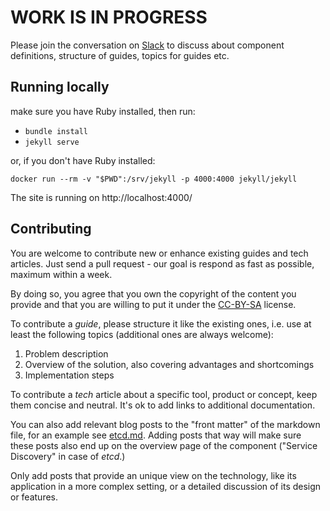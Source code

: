 WORK IS IN PROGRESS
================

Please join the conversation on [Slack](http://p24e.slack.com) to discuss about
component definitions, structure of guides, topics for guides etc.

Running locally
---------------

make sure you have Ruby installed, then run:

* `bundle install`
* `jekyll serve`

or, if you don't have Ruby installed:

`docker run --rm -v "$PWD":/srv/jekyll -p 4000:4000 jekyll/jekyll`

The site is running on http://localhost:4000/

Contributing
------------

You are welcome to contribute new or enhance existing guides and tech articles.
Just send a pull request - our goal is respond as fast as possible, maximum
within a week.

By doing so, you agree that you own the copyright of the content you provide
and that you are willing to put it under the [CC-BY-SA](http://creativecommons.org/licenses/by-sa/4.0/)
license.

To contribute a *guide*, please structure it like the existing ones, i.e. use
at least the following topics (additional ones are always welcome):

1. Problem description
2. Overview of the solution, also covering advantages and shortcomings
3. Implementation steps

To contribute a *tech* article about a specific tool, product or concept, keep
them concise and neutral. It's ok to add links to additional documentation.

You can also add relevant blog posts to the "front matter" of the markdown
file, for an example see [etcd.md](_tech/etcd.md). Adding posts that way will
make sure these posts also end up on the overview page of the component
("Service Discovery" in case of *etcd*.)

Only add posts that provide an unique view on the technology, like its
application in a more complex setting, or a detailed discussion of its design
or features.
